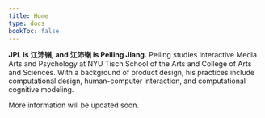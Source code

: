 ```yaml
---
title: Home
type: docs
bookToc: false
---
```


<div id="homeCanvas"></div>

<script src="https://cdnjs.cloudflare.com/ajax/libs/p5.js/1.2.0/p5.min.js" integrity="sha512-b/htz6gIyFi3dwSoZ0Uv3cuv3Ony7EeKkacgrcVg8CMzu90n777qveu0PBcbZUA7TzyENGtU+qZRuFAkfqgyoQ==" crossorigin="anonymous"></script>
<script type="text/javascript">
  let logo
  function preload() {
    logo = loadImage('jpl-logo.svg')
  }
  function setup() {
    let c = createCanvas(800, 570, WEBGL)
    c.parent('homeCanvas')
    noStroke()
    imageMode(CENTER)
    angleMode(DEGREES)
  }
  function draw() {
    clear()
    scale(0.8)
    rotateX((height / 2 - mouseY) * 0.03)
    rotateY((mouseX - width / 2) * 0.01)
    rotateZ((mouseX - width / 2) * 0.003)
    image(logo, 0, 0)
  }
</script>

**JPL is 江沛嶺, and 江沛嶺 is Peiling Jiang.** Peiling studies Interactive Media Arts and Psychology at NYU Tisch School of the Arts and College of Arts and Sciences. With a background of product design, his practices include computational design, human-computer interaction, and computational cognitive modeling.

More information will be updated soon.
